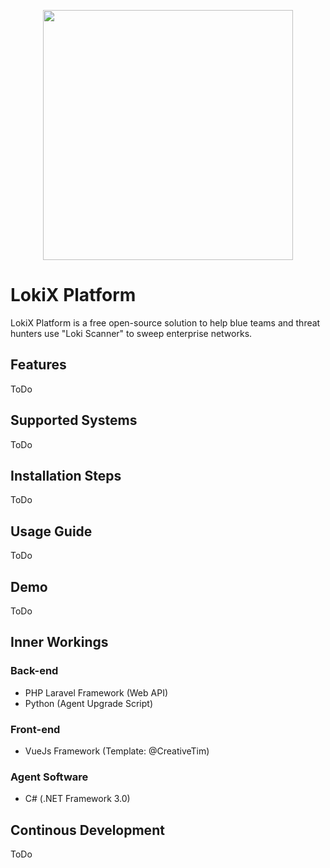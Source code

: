 <p align="center"><img src="https://res.cloudinary.com/dtfbvvkyp/image/upload/v1566331377/laravel-logolockup-cmyk-red.svg" width="400"></p>

# LokiX Platform
LokiX Platform is a free open-source solution to help blue teams and threat hunters use "Loki Scanner" to sweep enterprise networks.

## Features
ToDo

## Supported Systems
ToDo

## Installation Steps
ToDo

## Usage Guide
ToDo

## Demo
ToDo

## Inner Workings
### Back-end
- PHP Laravel Framework (Web API)
- Python (Agent Upgrade Script)
### Front-end
- VueJs Framework (Template: @CreativeTim)
### Agent Software
- C# (.NET Framework 3.0)

## Continous Development
ToDo



